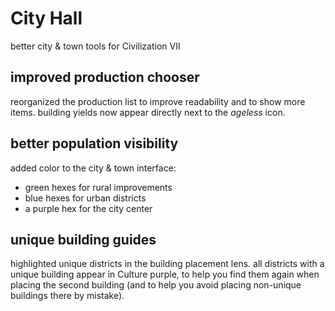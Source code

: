 # City Hall
better city & town tools for Civilization VII

## improved production chooser
reorganized the production list to improve readability and to show more
items.  building yields now appear directly next to the *ageless* icon.

## better population visibility
added color to the city & town interface:

- green hexes for rural improvements
- blue hexes for urban districts
- a purple hex for the city center

## unique building guides
highlighted unique districts in the building placement lens.  all
districts with a unique building appear in Culture purple, to help you
find them again when placing the second building (and to help you avoid
placing non-unique buildings there by mistake).
